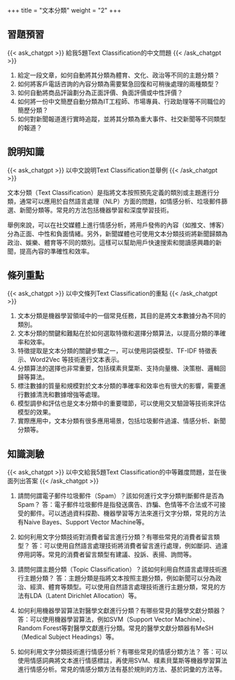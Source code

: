 +++
title = "文本分類"
weight = "2"
+++
## 習題預習
{{< ask_chatgpt >}}
給我5題Text Classification的中文問題
{{< /ask_chatgpt >}}

1. 給定一段文章，如何自動將其分類為體育、文化、政治等不同的主題分類？
2. 如何將客戶電話咨詢的內容分類為需要緊急回復和可稍後處理的兩種類型？
3. 如何自動將商品評論劃分為正面評價、負面評價或中性評價？
4. 如何將一份中文簡歷自動分類為IT工程師、市場專員、行政助理等不同職位的簡歷分類？
5. 如何對新聞報道進行實時追蹤，並將其分類為重大事件、社交新聞等不同類型的報道？   

## 說明知識
{{< ask_chatgpt >}}
以中文說明Text Classification並舉例
{{< /ask_chatgpt >}}

文本分類（Text Classification）是指將文本按照預先定義的類別或主題進行分類，通常可以應用於自然語言處理（NLP）方面的問題，如情感分析、垃圾郵件篩選、新聞分類等。常見的方法包括機器學習和深度學習技術。

舉例來說，可以在社交媒體上進行情感分析，將用戶發佈的內容（如推文、博客）分為正面、中性和負面情緒。另外，新聞媒體也可使用文本分類技術將新聞歸類為政治、娛樂、體育等不同的類別。這樣可以幫助用戶快速搜索和閱讀感興趣的新聞，提高內容的準確性和效率。   

## 條列重點
{{< ask_chatgpt >}}
以中文條列Text Classification的重點
{{< /ask_chatgpt >}}

1. 文本分類是機器學習領域中的一個常見任務，其目的是將文本數據分為不同的類別。
2. 文本分類的關鍵和難點在於如何選取特徵和選擇分類算法，以提高分類的準確率和效率。
3. 特徵提取是文本分類的關鍵步驟之一，可以使用詞袋模型、TF-IDF 特徵表示、Word2Vec 等技術進行文本表示。
4. 分類算法的選擇也非常重要，包括樸素貝葉斯、支持向量機、決策樹、邏輯回歸等算法。
5. 標注數據的質量和規模對於文本分類的準確率和效率也有很大的影響，需要進行數據清洗和數據增強等處理。
6. 模型調參和評估也是文本分類中的重要環節，可以使用交叉驗證等技術來評估模型的效果。
7. 實際應用中，文本分類有很多應用場景，包括垃圾郵件過濾、情感分析、新聞分類等。   

## 知識測驗
{{< ask_chatgpt >}}
以中文給我5題Text Classification的中等難度問題，並在後面列出答案
{{< /ask_chatgpt >}}

1. 請問何謂電子郵件垃圾郵件（Spam）？該如何進行文字分類判斷郵件是否為Spam？
答：電子郵件垃圾郵件是指發送廣告、詐騙、色情等不合法或不可接受的郵件。可以透過資料探勘、機器學習等方法來進行文字分類，常見的方法有Naive Bayes、Support Vector Machine等。

2. 如何利用文字分類技術對消費者留言進行分類？有哪些常見的消費者留言類型？
答：可以使用自然語言處理技術將消費者留言進行處理，例如斷詞、過濾停用詞等。常見的消費者留言類型有建議、投訴、表揚、詢問等。

3. 請問何謂主題分類（Topic Classification）？該如何利用自然語言處理技術進行主題分類？
答：主題分類是指將文本按照主題分類，例如新聞可以分為政治、經濟、體育等類型。可以使用自然語言處理技術進行主題分類，常見的方法有LDA（Latent Dirichlet Allocation）等。

4. 如何利用機器學習算法對醫學文獻進行分類？有哪些常見的醫學文獻分類器？
答：可以使用機器學習算法，例如SVM（Support Vector Machine）、Random Forest等對醫學文獻進行分類。常見的醫學文獻分類器有MeSH（Medical Subject Headings）等。

5. 如何利用文字分類技術進行情感分析？有哪些常見的情感分類方法？
答：可以使用情感詞典將文本進行情感標註，再使用SVM、樸素貝葉斯等機器學習算法進行情感分析。常見的情感分類方法有基於規則的方法、基於詞彙的方法等。   

